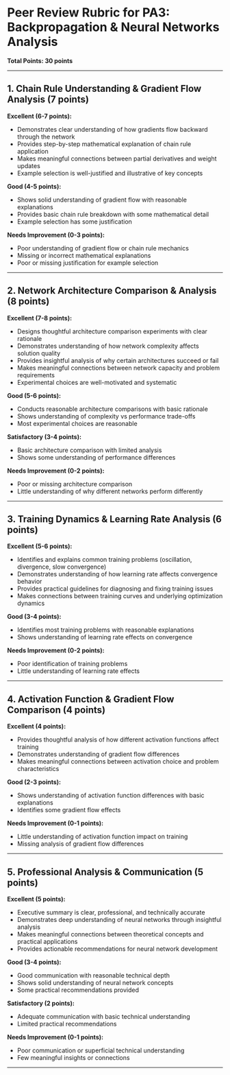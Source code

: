 # Peer Review Rubric for PA3: Backpropagation & Neural Networks Analysis

**Total Points: 30 points**

---

## 1. Chain Rule Understanding & Gradient Flow Analysis (7 points)

**Excellent (6-7 points):**
- Demonstrates clear understanding of how gradients flow backward through the network
- Provides step-by-step mathematical explanation of chain rule application
- Makes meaningful connections between partial derivatives and weight updates
- Example selection is well-justified and illustrative of key concepts

**Good (4-5 points):**
- Shows solid understanding of gradient flow with reasonable explanations
- Provides basic chain rule breakdown with some mathematical detail
- Example selection has some justification

**Needs Improvement (0-3 points):**
- Poor understanding of gradient flow or chain rule mechanics
- Missing or incorrect mathematical explanations
- Poor or missing justification for example selection

---

## 2. Network Architecture Comparison & Analysis (8 points)

**Excellent (7-8 points):**
- Designs thoughtful architecture comparison experiments with clear rationale
- Demonstrates understanding of how network complexity affects solution quality
- Provides insightful analysis of why certain architectures succeed or fail
- Makes meaningful connections between network capacity and problem requirements
- Experimental choices are well-motivated and systematic

**Good (5-6 points):**
- Conducts reasonable architecture comparisons with basic rationale
- Shows understanding of complexity vs performance trade-offs
- Most experimental choices are reasonable

**Satisfactory (3-4 points):**
- Basic architecture comparison with limited analysis
- Shows some understanding of performance differences

**Needs Improvement (0-2 points):**
- Poor or missing architecture comparison
- Little understanding of why different networks perform differently

---

## 3. Training Dynamics & Learning Rate Analysis (6 points)

**Excellent (5-6 points):**
- Identifies and explains common training problems (oscillation, divergence, slow convergence)
- Demonstrates understanding of how learning rate affects convergence behavior
- Provides practical guidelines for diagnosing and fixing training issues
- Makes connections between training curves and underlying optimization dynamics

**Good (3-4 points):**
- Identifies most training problems with reasonable explanations
- Shows understanding of learning rate effects on convergence

**Needs Improvement (0-2 points):**
- Poor identification of training problems
- Little understanding of learning rate effects

---

## 4. Activation Function & Gradient Flow Comparison (4 points)

**Excellent (4 points):**
- Provides thoughtful analysis of how different activation functions affect training
- Demonstrates understanding of gradient flow differences
- Makes meaningful connections between activation choice and problem characteristics

**Good (2-3 points):**
- Shows understanding of activation function differences with basic explanations
- Identifies some gradient flow effects

**Needs Improvement (0-1 points):**
- Little understanding of activation function impact on training
- Missing analysis of gradient flow differences

---

## 5. Professional Analysis & Communication (5 points)

**Excellent (5 points):**
- Executive summary is clear, professional, and technically accurate
- Demonstrates deep understanding of neural networks through insightful analysis
- Makes meaningful connections between theoretical concepts and practical applications
- Provides actionable recommendations for neural network development

**Good (3-4 points):**
- Good communication with reasonable technical depth
- Shows solid understanding of neural network concepts
- Some practical recommendations provided

**Satisfactory (2 points):**
- Adequate communication with basic technical understanding
- Limited practical recommendations

**Needs Improvement (0-1 points):**
- Poor communication or superficial technical understanding
- Few meaningful insights or connections

---